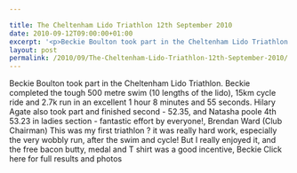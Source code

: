 ```yaml
---

title: The Cheltenham Lido Triathlon 12th September 2010
date: 2010-09-12T09:00:00+01:00
excerpt: '<p>Beckie Boulton took part in the Cheltenham Lido Triathlon. Beckie completed the tough 500 metre swim (10 lengths of the lido), 15km cycle ride and 2.7k run in an excellent 1 hour 8 minutes and 55 seconds. Hilary Agate also took part and finished second - 52.35, and Natasha poole 4th 53.23 in ladies section - fantastic effort by everyone!, Brendan Ward (Club Chairman) This was my first triathlon ? it was really hard work, especially the very wobbly run, after the swim and cycle! But I really enjoyed it, and the free bacon butty, medal and T shirt was a good incentive, Beckie Click here for full results and photos</p>'
layout: post
permalink: /2010/09/The-Cheltenham-Lido-Triathlon-12th-September-2010/
---
```

Beckie Boulton took part in the Cheltenham Lido Triathlon. Beckie completed the tough 500 metre swim (10 lengths of the lido), 15km cycle ride and 2.7k run in an excellent 1 hour 8 minutes and 55 seconds. Hilary Agate also took part and finished second - 52.35, and Natasha poole 4th 53.23 in ladies section - fantastic effort by everyone!, Brendan Ward (Club Chairman) This was my first triathlon ? it was really hard work, especially the very wobbly run, after the swim and cycle! But I really enjoyed it, and the free bacon butty, medal and T shirt was a good incentive, Beckie Click here for full results and photos
